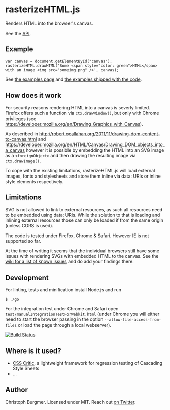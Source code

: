 rasterizeHTML.js
================

Renders HTML into the browser's canvas.

See the [API](https://github.com/cburgmer/rasterizeHTML.js/wiki/API).

Example
-------

    var canvas = document.getElementById("canvas");
    rasterizeHTML.drawHTML('Some <span style="color: green">HTML</span> with an image <img src="someimg.png" />', canvas);

See [the examples page](https://github.com/cburgmer/rasterizeHTML.js/wiki/Examples) and [the examples shipped with the code](https://github.com/cburgmer/rasterizeHTML.js/tree/master/examples).

How does it work
----------------

For security reasons rendering HTML into a canvas is severly limited. Firefox offers such a function via `ctx.drawWindow()`, but only with Chrome privileges (see https://developer.mozilla.org/en/Drawing_Graphics_with_Canvas).

As described in http://robert.ocallahan.org/2011/11/drawing-dom-content-to-canvas.html and https://developer.mozilla.org/en/HTML/Canvas/Drawing_DOM_objects_into_a_canvas however it is possible by embedding the HTML into an SVG image as a `<foreignObject>` and then drawing the resulting image via `ctx.drawImage()`.

To cope with the existing limitations, rasterizeHTML.js will load external images, fonts and stylesheets and store them inline via data: URIs or inline style elements respectively.

Limitations
-----------

SVG is not allowed to link to external resources, as such all resources need to be embedded using data: URIs. While the solution to that is loading and inlining external resources those can only be loaded if from the same origin (unless CORS is used).

The code is tested under Firefox, Chrome & Safari. However IE is not supported so far.

At the time of writing it seems that the individual browsers still have some issues with rendering SVGs with embedded HTML to the canvas. See the [wiki for a list of known issues](https://github.com/cburgmer/rasterizeHTML.js/wiki/Browser-issues) and do add your findings there.

Development
-----------

For linting, tests and minification install Node.js and run

    $ ./go

For the integration test under Chrome and Safari open `test/manualIntegrationTestForWebkit.html` (under Chrome you will either need to start the browser passing in the option `--allow-file-access-from-files` or load the page through a local webserver).

[![Build Status](https://secure.travis-ci.org/cburgmer/rasterizeHTML.js.png?branch=master)](http://travis-ci.org/cburgmer/rasterizeHTML.js)

Where is it used?
-----------------

* [CSS Critic](https://github.com/cburgmer/csscritic), a lightweight framework for regression testing of Cascading Style Sheets
* ...

Author
------
Christoph Burgmer. Licensed under MIT. Reach out [on Twitter](https://twitter.com/cburgmer).
